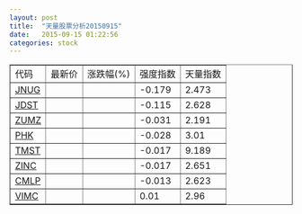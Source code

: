 ```yaml
---
layout: post
title:  "天量股票分析20150915"
date:   2015-09-15 01:22:56
categories: stock
---
```

<script type="text/javascript">
var stockList = []
stockList.push('gb_jnug');
stockList.push('gb_jdst');
stockList.push('gb_zumz');
stockList.push('gb_phk');
stockList.push('gb_tmst');
stockList.push('gb_zinc');
stockList.push('gb_cmlp');
stockList.push('gb_vimc');
</script>

<table border="1">
 <tr>
  <td>代码</td>
  <td>最新价</td>
  <td>涨跌幅(%)</td>
 <td>强度指数</td>
 <td>天量指数</td>
</tr>
  <tr id="jnug"><td><a href="http://stock.finance.sina.com.cn/usstock/quotes/JNUG.html" target="_blank">JNUG</a></td><td></td><td></td><td>-0.179</td><td>2.473</td></tr>
  <tr id="jdst"><td><a href="http://stock.finance.sina.com.cn/usstock/quotes/JDST.html" target="_blank">JDST</a></td><td></td><td></td><td>-0.115</td><td>2.628</td></tr>
  <tr id="zumz"><td><a href="http://stock.finance.sina.com.cn/usstock/quotes/ZUMZ.html" target="_blank">ZUMZ</a></td><td></td><td></td><td>-0.031</td><td>2.191</td></tr>
  <tr id="phk"><td><a href="http://stock.finance.sina.com.cn/usstock/quotes/PHK.html" target="_blank">PHK</a></td><td></td><td></td><td>-0.028</td><td>3.01</td></tr>
  <tr id="tmst"><td><a href="http://stock.finance.sina.com.cn/usstock/quotes/TMST.html" target="_blank">TMST</a></td><td></td><td></td><td>-0.017</td><td>9.189</td></tr>
  <tr id="zinc"><td><a href="http://stock.finance.sina.com.cn/usstock/quotes/ZINC.html" target="_blank">ZINC</a></td><td></td><td></td><td>-0.017</td><td>2.651</td></tr>
  <tr id="cmlp"><td><a href="http://stock.finance.sina.com.cn/usstock/quotes/CMLP.html" target="_blank">CMLP</a></td><td></td><td></td><td>-0.013</td><td>2.623</td></tr>
  <tr id="vimc"><td><a href="http://stock.finance.sina.com.cn/usstock/quotes/VIMC.html" target="_blank">VIMC</a></td><td></td><td></td><td>0.01</td><td>2.96</td></tr>
</table>
